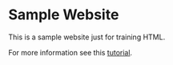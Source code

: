 # Sample Website

This is a sample website just for training HTML.

For more information see this [tutorial](https://www.learnenough.com/html-tutorial).

